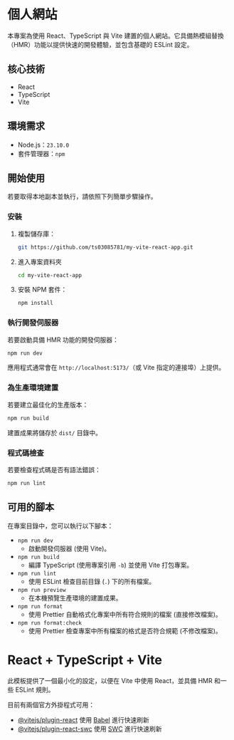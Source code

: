 # 個人網站

本專案為使用 React、TypeScript 與 Vite 建置的個人網站。它具備熱模組替換（HMR）功能以提供快速的開發體驗，並包含基礎的 ESLint 設定。

## 核心技術

- React
- TypeScript
- Vite

## 環境需求

- Node.js：`23.10.0`
- 套件管理器：`npm`

## 開始使用

若要取得本地副本並執行，請依照下列簡單步驟操作。

### 安裝

1.  複製儲存庫：

    ```sh
    git https://github.com/ts03085781/my-vite-react-app.git
    ```

2.  進入專案資料夾

    ```sh
    cd my-vite-react-app
    ```

3.  安裝 NPM 套件：
    ```sh
    npm install
    ```

### 執行開發伺服器

若要啟動具備 HMR 功能的開發伺服器：

```sh
npm run dev
```

應用程式通常會在 `http://localhost:5173/`（或 Vite 指定的連接埠）上提供。

### 為生產環境建置

若要建立最佳化的生產版本：

```sh
npm run build
```

建置成果將儲存於 `dist/` 目錄中。

### 程式碼檢查

若要檢查程式碼是否有語法錯誤：

```sh
npm run lint
```

## 可用的腳本

在專案目錄中，您可以執行以下腳本：

- `npm run dev`
  - 啟動開發伺服器 (使用 Vite)。
- `npm run build`
  - 編譯 TypeScript (使用專案引用 `-b`) 並使用 Vite 打包專案。
- `npm run lint`
  - 使用 ESLint 檢查目前目錄 (`.`) 下的所有檔案。
- `npm run preview`
  - 在本機預覽生產環境的建置成果。
- `npm run format`
  - 使用 Prettier 自動格式化專案中所有符合規則的檔案 (直接修改檔案)。
- `npm run format:check`
  - 使用 Prettier 檢查專案中所有檔案的格式是否符合規範 (不修改檔案)。

# React + TypeScript + Vite

此模板提供了一個最小化的設定，以便在 Vite 中使用 React，並具備 HMR 和一些 ESLint 規則。

目前有兩個官方外掛程式可用：

- [@vitejs/plugin-react](https://github.com/vitejs/vite-plugin-react/blob/main/packages/plugin-react/README.md) 使用 [Babel](https://babeljs.io/) 進行快速刷新
- [@vitejs/plugin-react-swc](https://github.com/vitejs/vite-plugin-react-swc) 使用 [SWC](https://swc.rs/) 進行快速刷新
